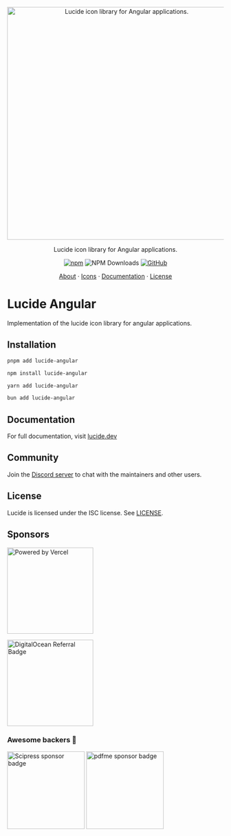 <p align="center">
  <a href="https://github.com/lucide-icons/lucide">
    <img src="https://lucide.dev/package-logos/lucide-angular.svg" alt="Lucide icon library for Angular applications." width="540">
  </a>
</p>

<p align="center">
Lucide icon library for Angular applications.
</p>

<div align="center">

  [![npm](https://img.shields.io/npm/v/lucide-angular?style=for-the-badge)](https://www.npmjs.com/package/lucide-angular)
  ![NPM Downloads](https://img.shields.io/npm/dw/lucide-angular?style=for-the-badge)
  [![GitHub](https://img.shields.io/github/license/lucide-icons/lucide?style=for-the-badge)](https://lucide.dev/license)
</div>

<p align="center">
  <a href="https://lucide.dev/guide/">About</a>
  ·
  <a href="https://lucide.dev/icons/">Icons</a>
  ·
  <a href="https://lucide.dev/guide/packages/lucide-angular">Documentation</a>
  ·
  <a href="https://lucide.dev/license">License</a>
</p>

# Lucide Angular

Implementation of the lucide icon library for angular applications.

## Installation

```sh
pnpm add lucide-angular
```

```sh
npm install lucide-angular
```

```sh
yarn add lucide-angular
```

```sh
bun add lucide-angular
```

## Documentation

For full documentation, visit [lucide.dev](https://lucide.dev/guide/packages/lucide-angular)

## Community

Join the [Discord server](https://discord.gg/EH6nSts) to chat with the maintainers and other users.

## License

Lucide is licensed under the ISC license. See [LICENSE](https://lucide.dev/license).

## Sponsors

<a href="https://vercel.com?utm_source=lucide&utm_campaign=oss">
  <img src="https://lucide.dev/vercel.svg" alt="Powered by Vercel" width="200" />
</a>

<a href="https://www.digitalocean.com/?refcode=b0877a2caebd&utm_campaign=Referral_Invite&utm_medium=Referral_Program&utm_source=badge"><img src="https://lucide.dev/digitalocean.svg" width="200" alt="DigitalOcean Referral Badge" /></a>

### Awesome backers 🍺

<a href="https://www.scipress.io?utm_source=lucide"><img src="https://lucide.dev/sponsors/scipress.svg" width="180" alt="Scipress sponsor badge" /></a>
<a href="https://github.com/pdfme/pdfme"><img src="https://lucide.dev/sponsors/pdfme.svg" width="180" alt="pdfme sponsor badge" /></a>
